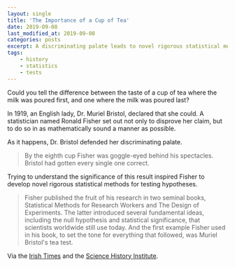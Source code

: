 ```yaml
---
layout: single
title: 'The Importance of a Cup of Tea'
date: 2019-09-08
last_modified_at: 2019-09-08
categories: posts
excerpt: A discriminating palate leads to novel rigorous statistical methods
tags:
    - history
    - statistics
    - tests
---
```


Could you tell the difference between the taste of a cup of tea where the milk was poured first,
and one where the milk was poured last?

In 1919, an English lady, Dr. Muriel Bristol, declared that she could.
A statistician named Ronald Fisher set out not only to disprove her claim,
but to do so in as mathematically sound a manner as possible.

As it happens, Dr. Bristol defended her discriminating palate.

> By the eighth cup Fisher was goggle-eyed behind his spectacles. Bristol had gotten every single one correct.

Trying to understand the significance of this result inspired Fisher
to develop novel rigorous statistical methods for testing hypotheses.

> Fisher published the fruit of his research in two seminal books,
> Statistical Methods for Research Workers and The Design of Experiments.
> The latter introduced several fundamental ideas,
> including the null hypothesis and statistical significance,
> that scientists worldwide still use today.
> And the first example Fisher used in his book, to set the tone for everything that followed,
> was Muriel Bristol's tea test.

Via the [Irish Times](https://www.irishtimes.com/news/science/how-a-tea-tasting-test-led-to-a-breakthrough-in-statistics-1.3998786)
and the [Science History Institute](https://www.sciencehistory.org/distillations/ronald-fisher-a-bad-cup-of-tea-and-the-birth-of-modern-statistics).
